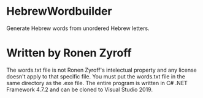 # HebrewWordbuilder
Generate Hebrew words from unordered Hebrew letters.
# Written by Ronen Zyroff
The words.txt file is not Ronen Zyroff's intelectual property and any license doesn't apply to that specific file.
You must put the words.txt file in the same directory as the .exe file.
The entire program is written in C# .NET Framework 4.7.2 and can be cloned to Visual Studio 2019.
